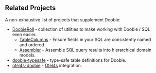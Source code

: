 ## Related Projects

A non-exhaustive list of projects that supplement Doobie:

- [DoobieRoll](https://github.com/jatcwang/doobieroll) - collection of utilities to make working with Doobie / SQL even easier.
  - [TableColumns](https://jatcwang.github.io/doobieroll/docs/tablecolumns) - Ensure fields in your SQL are consistently named and ordered.
  - [Assembler](https://jatcwang.github.io/doobieroll/docs/assembler) - Assemble SQL query results into hierarchical domain models.
- [doobie-typesafe](https://github.com/arturaz/doobie-typesafe) - type-safe table definitions for Doobie.
- [otel4s-doobie](https://github.com/arturaz/otel4s-doobie) - [Otel4s](https://github.com/typelevel/otel4s) integration.
